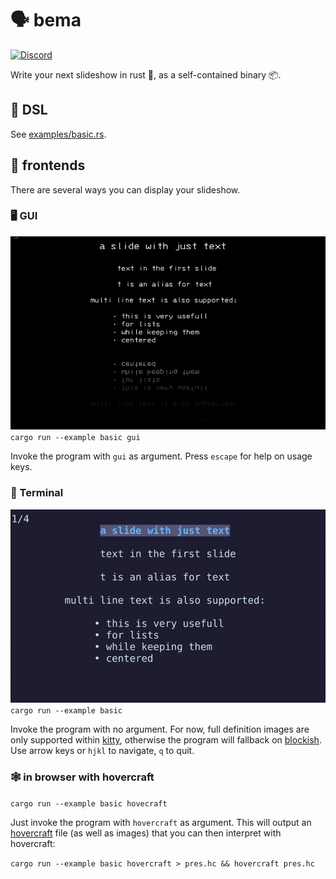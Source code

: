 # 🗣  bema 

[![Discord](https://img.shields.io/discord/591914197219016707.svg?label=&logo=discord&logoColor=ffffff&color=7389D8&labelColor=6A7EC2)](https://discord.gg/F684Y8rYwZ)

Write your next slideshow in rust 🦀, as a self-contained binary 📦.

## 🦀 DSL

See [examples/basic.rs](examples/basic.rs).

## 👀 frontends

There are several ways you can display your slideshow.

### 🖥  GUI

![demo](https://raw.githubusercontent.com/yazgoo/bema/gh-pages/screenshot_gui.gif)
`cargo run --example basic gui`

Invoke the program with `gui` as argument.
Press `escape` for help on usage keys.

### 💾 Terminal

![demo](https://raw.githubusercontent.com/yazgoo/bema/gh-pages/screenshot.gif)
`cargo run --example basic`

Invoke the program with no argument.
For now, full definition images are only supported within [kitty](https://sw.kovidgoyal.net/kitty/),
otherwise the program will fallback on [blockish](https://github.com/yazgoo/blockish/).
Use arrow keys or `hjkl` to navigate, `q` to quit.

### 🕸  in browser with hovercraft

`cargo run --example basic hovecraft`

Just invoke the program with `hovercraft` as argument.
This will output an [hovercraft](https://hovercraft.readthedocs.io) file (as well as images) that you
can then interpret with hovercraft:

`cargo run --example basic hovercraft > pres.hc && hovercraft pres.hc`
